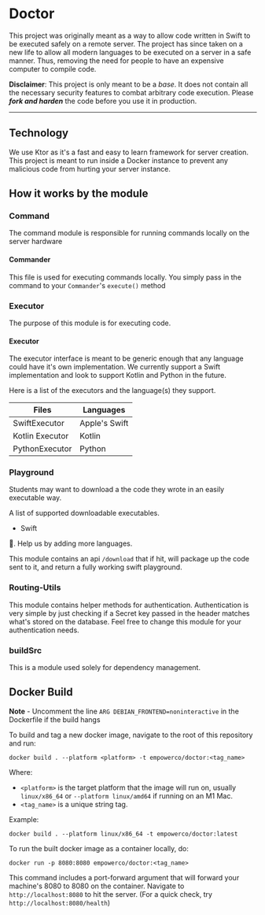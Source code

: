 # Doctor
This project was originally meant as a way to allow code written in Swift to be executed safely on a remote server. The project has since taken on a new life to allow all modern languages to be executed on a server in a safe manner. Thus, removing the need for people to have an expensive computer to compile code.

**Disclaimer**: This project is only meant to be a _base_. It does not contain all the necessary security features to combat arbitrary code execution. Please **_fork and harden_** the code before you use it in production.
___
## Technology
We use Ktor as it's a fast and easy to learn framework for server creation. This project is meant to run inside
a Docker instance to prevent any malicious code from hurting your server instance.

## How it works by the module

### Command
The command module is responsible for running commands locally on the server hardware

#### Commander
This file is used for executing commands locally. You simply pass in the command
to your `Commander`'s `execute()` method

### Executor
The purpose of this module is for executing code.

#### Executor
The executor interface is meant to be generic enough that any language could have it's own implementation.
We currently support a Swift implementation and look to support Kotlin and Python in the future.

Here is a list of the executors and the language(s) they support.

| Files           | Languages     |
|-----------------|---------------|
| SwiftExecutor   | Apple's Swift |
| Kotlin Executor | Kotlin        |
| PythonExecutor  | Python        |


### Playground
Students may want to download a the code they wrote in an easily executable way.

A list of supported downloadable executables.

- Swift

😬. Help us by adding more languages.

This module contains an api `/download` that if hit, will package up the code sent to it, and return a fully working swift playground.

### Routing-Utils
This module contains helper methods for authentication. Authentication is very simple by just checking if a Secret key 
passed in the header matches what's stored on the database. Feel free to change this module for your authentication needs.

### buildSrc
This is a module used solely for dependency management.

## Docker Build

**Note** - Uncomment the line `ARG DEBIAN_FRONTEND=noninteractive` in the Dockerfile if the build hangs

To build and tag a new docker image, navigate to the root of this repository and run:
```console
docker build . --platform <platform> -t empowerco/doctor:<tag_name>
```
Where:
 - `<platform>` is the target platform that the image will run on, usually `linux/x86_64` or `--platform linux/amd64` if running on an M1 Mac.
 - `<tag_name>` is a unique string tag.

Example:
```console
docker build . --platform linux/x86_64 -t empowerco/doctor:latest
```

To run the built docker image as a container locally, do:
```console
docker run -p 8080:8080 empowerco/doctor:<tag_name>
```

This command includes a port-forward argument that will forward your machine's 8080 to 8080 on the container.
Navigate to `http://localhost:8080` to hit the server. (For a quick check, try `http://localhost:8080/health`)
